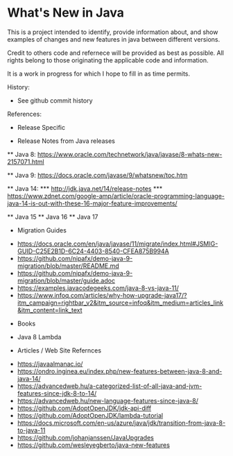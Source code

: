 What's New in Java
===================
This is a project intended to identify, provide information about, and show examples of changes and new features in java between different versions.

Credit to others code and refernece will be provided as best as possible.  All rights belong to those originating the applicable code and information.

It is a work in progress for which I hope to fill in as time permits.

History:
- See github commit history

References:
- Release Specific

 * Release Notes from Java releases
 
** Java 8: https://www.oracle.com/technetwork/java/javase/8-whats-new-2157071.html

** Java 9: https://docs.oracle.com/javase/9/whatsnew/toc.htm

** Java 14: 
*** http://jdk.java.net/14/release-notes
*** https://www.zdnet.com/google-amp/article/oracle-programming-language-java-14-is-out-with-these-16-major-feature-improvements/

** Java 15
** Java 16
** Java 17

- Migration Guides

* https://docs.oracle.com/en/java/javase/11/migrate/index.html#JSMIG-GUID-C25E2B1D-6C24-4403-8540-CFEA875B994A
* https://github.com/nipafx/demo-java-9-migration/blob/master/README.md
* https://github.com/nipafx/demo-java-9-migration/blob/master/guide.adoc
* https://examples.javacodegeeks.com/java-8-vs-java-11/
*  https://www.infoq.com/articles/why-how-upgrade-java17/?itm_campaign=rightbar_v2&itm_source=infoq&itm_medium=articles_link&itm_content=link_text

- Books
 * Java 8 Lambda
 
- Articles / Web Site Refernces
* https://javaalmanac.io/
* https://ondro.inginea.eu/index.php/new-features-between-java-8-and-java-14/
* https://advancedweb.hu/a-categorized-list-of-all-java-and-jvm-features-since-jdk-8-to-14/
* https://advancedweb.hu/new-language-features-since-java-8/
* https://github.com/AdoptOpenJDK/jdk-api-diff
* https://github.com/AdoptOpenJDK/lambda-tutorial
* https://docs.microsoft.com/en-us/azure/java/jdk/transition-from-java-8-to-java-11
* https://github.com/johanjanssen/JavaUpgrades
* https://github.com/wesleyegberto/java-new-features